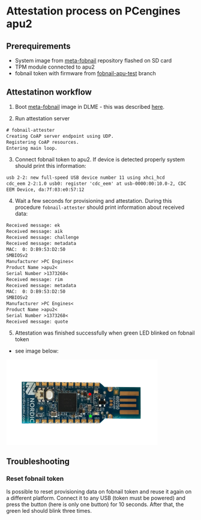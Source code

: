 # Attestation process on PCengines apu2

## Prerequirements

- System image from [meta-fobnail](link) repository flashed on SD card
- TPM module connected to apu2
- fobnail token with firmware from
[fobnail-apu-test](https://github.com/fobnail/fobnail/tree/fobnail-apu-test)
branch

## Attestatinon workflow

1. Boot [meta-fobnail](link) image in DLME - this was described
[here](running-os-in-dlme.md).

2. Run attestation server

```
# fobnail-attester 
Creating CoAP server endpoint using UDP.
Registering CoAP resources.
Entering main loop.
```

3. Connect fobnail token to apu2. If device is detected properly system should
print this information:

```
usb 2-2: new full-speed USB device number 11 using xhci_hcd
cdc_eem 2-2:1.0 usb0: register 'cdc_eem' at usb-0000:00:10.0-2, CDC EEM Device, da:7f:03:e0:57:12
```

4. Wait a few seconds for provisioning and attestation. During this procedure
`fobnail-attester` should print information about received data:

```
Received message: ek
Received message: aik
Received message: challenge
Received message: metadata
MAC:  0: D:B9:53:D2:50
SMBIOSv2
Manufacturer >PC Engines<
Product Name >apu2<
Serial Number >1373268<
Received message: rim
Received message: metadata
MAC:  0: D:B9:53:D2:50
SMBIOSv2
Manufacturer >PC Engines<
Product Name >apu2<
Serial Number >1373268<
Received message: quote
```

5. Attestation was finished successfully when green LED blinked on fobnail token
- see image below:

<img src="img/token-led.png" width="80%" />

## Troubleshooting

### Reset fobnail token

Is possible to reset provisioning data on fobnail token and reuse it again on
a different platform. Connect it to any USB (token must be powered) and press
the button (here is only one button) for 10 seconds. After that, the green led
should blink three times.
